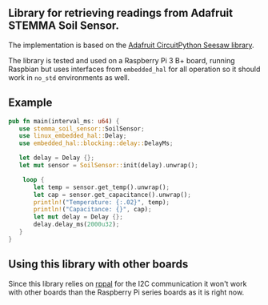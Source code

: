  ## Library for retrieving readings from Adafruit STEMMA Soil Sensor.

 The implementation is based on the [Adafruit CircuitPython Seesaw library](https://github.com/adafruit/Adafruit_CircuitPython_seesaw).

 The library is tested and used on a Raspberry Pi 3 B+ board, running Raspbian but uses interfaces
 from `embedded_hal` for all operation so it should work in `no_std` environments as well.

 ## Example

 ```rust
 pub fn main(interval_ms: u64) {
    use stemma_soil_sensor::SoilSensor;
    use linux_embedded_hal::Delay;
    use embedded_hal::blocking::delay::DelayMs;

    let delay = Delay {};
    let mut sensor = SoilSensor::init(delay).unwrap();

     loop {
        let temp = sensor.get_temp().unwrap();
        let cap = sensor.get_capacitance().unwrap();
        println!("Temperature: {:.02}", temp);
        println!("Capacitance: {}", cap);
        let mut delay = Delay {};
        delay.delay_ms(2000u32);
    }
}
 ```

## Using this library with other boards

Since this library relies on [rppal](https://github.com/golemparts/rppal/tree/master/src) for the
I2C communication it won't work with other boards than the Raspberry Pi series boards as it is
right now.
